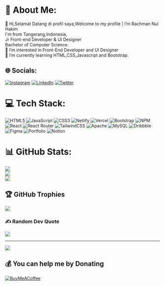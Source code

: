 # 💫 About Me:
👋 Hi,Selamat Datang di profil saya,Welcome to my profile | I’m Rachman Nul Hakim<br>I'm from Tangerang,Indonesia,<br>Jr Front-end Developer & UI Designer<br>Bachelor of Computer Science.<br>👀 I’m interested in Front-End Developer and UI Designer<br>🌱 I’m currently learning HTML,CSS,Javascript and Bootstrap.


## 🌐 Socials:
[![Instagram](https://img.shields.io/badge/Instagram-%23E4405F.svg?logo=Instagram&logoColor=white)](https://instagram.com/Rachmannh) [![LinkedIn](https://img.shields.io/badge/LinkedIn-%230077B5.svg?logo=linkedin&logoColor=white)](https://linkedin.com/in/rachman-nul-hakim-) [![Twitter](https://img.shields.io/badge/Twitter-%231DA1F2.svg?logo=Twitter&logoColor=white)](https://twitter.com/@Rachmannulhakim) 

# 💻 Tech Stack:
![HTML5](https://img.shields.io/badge/html5-%23E34F26.svg?style=flat&logo=html5&logoColor=white) ![JavaScript](https://img.shields.io/badge/javascript-%23323330.svg?style=flat&logo=javascript&logoColor=%23F7DF1E) ![CSS3](https://img.shields.io/badge/css3-%231572B6.svg?style=flat&logo=css3&logoColor=white) ![Netlify](https://img.shields.io/badge/netlify-%23000000.svg?style=flat&logo=netlify&logoColor=#00C7B7) ![Vercel](https://img.shields.io/badge/vercel-%23000000.svg?style=flat&logo=vercel&logoColor=white) ![Bootstrap](https://img.shields.io/badge/bootstrap-%23563D7C.svg?style=flat&logo=bootstrap&logoColor=white) ![NPM](https://img.shields.io/badge/NPM-%23000000.svg?style=flat&logo=npm&logoColor=white) ![React](https://img.shields.io/badge/react-%2320232a.svg?style=flat&logo=react&logoColor=%2361DAFB) ![React Router](https://img.shields.io/badge/React_Router-CA4245?style=flat&logo=react-router&logoColor=white) ![TailwindCSS](https://img.shields.io/badge/tailwindcss-%2338B2AC.svg?style=flat&logo=tailwind-css&logoColor=white) ![Apache](https://img.shields.io/badge/apache-%23D42029.svg?style=flat&logo=apache&logoColor=white) ![MySQL](https://img.shields.io/badge/mysql-%2300f.svg?style=flat&logo=mysql&logoColor=white) ![Dribbble](https://img.shields.io/badge/Dribbble-EA4C89?style=flat&logo=dribbble&logoColor=white) 	![Figma](https://img.shields.io/badge/figma-%23F24E1E.svg?style=flat&logo=figma&logoColor=white) ![Portfolio](https://img.shields.io/badge/Portfolio-%23000000.svg?style=flat&logo=firefox&logoColor=#FF7139) ![Notion](https://img.shields.io/badge/Notion-%23000000.svg?style=flat&logo=notion&logoColor=white)
# 📊 GitHub Stats:
![](https://github-readme-stats.vercel.app/api?username=Rachmannh&theme=tokyonight&hide_border=false&include_all_commits=true&count_private=true)<br/>
![](https://github-readme-streak-stats.herokuapp.com/?user=Rachmannh&theme=tokyonight&hide_border=false)<br/>
![](https://github-readme-stats.vercel.app/api/top-langs/?username=Rachmannh&theme=tokyonight&hide_border=false&include_all_commits=true&count_private=true&layout=compact)

## 🏆 GitHub Trophies
![](https://github-profile-trophy.vercel.app/?username=Rachmannh&theme=tokyonight&no-frame=true&no-bg=true&margin-w=4)

### ✍️ Random Dev Quote
![](https://quotes-github-readme.vercel.app/api?type=horizontal&theme=radical)

---
[![](https://visitcount.itsvg.in/api?id=Rachmannh&icon=0&color=0)](https://visitcount.itsvg.in)

  ## 💰 You can help me by Donating
  [![BuyMeACoffee](https://img.shields.io/badge/Buy%20Me%20a%20Coffee-ffdd00?style=for-the-badge&logo=buy-me-a-coffee&logoColor=black)](https://buymeacoffee.com/rachmannh) 

  <!-- Proudly created with GPRM ( https://gprm.itsvg.in ) -->
  
